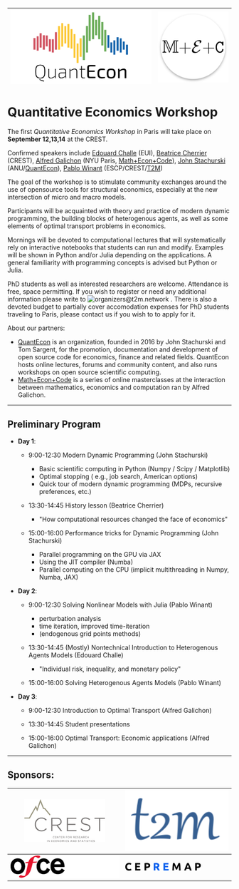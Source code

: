 | ![](qe-og-logo.png)      | ![](math_econ_code.png ) |
| ------------------------ | ------------------------ |

# Quantitative Economics Workshop

The first *Quantitative Economics Workshop* in Paris will take place on __September 12,13,14__ at the CREST.

Confirmed speakers include [Edouard Challe](https://sites.google.com/site/edouardchalle/) (EUI), [Beatrice Cherrier](https://beatricecherrier.wordpress.com/about/) (CREST), [Alfred Galichon](http://alfredgalichon.com/) (NYU Paris, [Math+Econ+Code](https://www.math-econ-code.org/)), [John Stachurski](https://johnstachurski.net/) (ANU/[QuantEcon](https://quantecon.org/)), [Pablo Winant](https://www.mosphere.fr) (ESCP/CREST/[T2M](https://www.t2m.network/))


The goal of the workshop is to stimulate community exchanges around the use of opensource tools for structural economics, especially at the new intersection of micro and macro models.

Participants will be acquainted with theory and practice of modern dynamic programming, the building blocks of heterogenous agents, as well as some elements of optimal transport problems in economics.

Mornings will be devoted to computational lectures that will systematically rely on interactive notebooks that students can run and modify. Examples will be shown in Python and/or Julia depending on the applications. A general familiarity with programming concepts is advised but Python or Julia. 


PhD students as well as interested researchers are welcome. Attendance is free, space permitting. If you wish to register or need any additional information please write to ![organizers@t2m.network](mailto:organizers@t2m.network) . There is also a devoted budget to partially cover accomodation expenses for PhD students traveling to Paris, please contact us if you wish to to apply for it.


About our partners:
- [QuantEcon](https://quantecon.org/) is an organization, founded in 2016 by John Stachurski and Tom Sargent, for the promotion, documentation and development of open source code for economics, finance and related fields.  QuantEcon hosts online lectures, forums and community content, and also runs workshops on open source scientific computing.
- [Math+Econ+Code](https://www.math-econ-code.org/) is a series of online masterclasses at the interaction between mathematics, economics and computation ran by Alfred Galichon. 

---

## Preliminary Program

- __Day 1__: 

    - 9:00-12:30  Modern Dynamic Programming (John Stachurski)
        - Basic scientific computing in Python (Numpy / Scipy / Matplotlib)
        - Optimal stopping (    e.g., job search, American options)
        - Quick tour of modern dynamic programming (MDPs, recursive preferences, etc.)

    - 13:30-14:45 History lesson (Beatrice Cherrier)
        - "How computational resources changed the face of economics"
    
    - 15:00-16:00  Performance tricks for Dynamic Programming (John Stachurski)
        - Parallel programming on the GPU via JAX
        - Using the JIT compiler (Numba)
        - Parallel computing on the CPU (implicit multithreading in Numpy, Numba, JAX)
    
- __Day 2__:

    - 9:00-12:30  Solving Nonlinear Models with Julia (Pablo Winant)
        - perturbation analysis
        - time iteration, improved time-iteration
        - (endogenous grid points methods)

    - 13:30-14:45 (Mostly) Nontechnical Introduction to Heterogenous Agents Models (Edouard Challe)
        - "Individual risk, inequality, and monetary policy" 

    - 15:00-16:00 Solving Heterogenous Agents Models (Pablo Winant)

- __Day 3__:    

    - 9:00-12:30 Introduction to Optimal Transport (Alfred Galichon)

    - 13:30-14:45 Student presentations  

    - 15:00-16:00 Optimal Transport: Economic applications (Alfred Galichon)


---

## Sponsors:

| ![](Logo-Crest-color.png)      | ![](t2m.png )            |
| ------------------------------ | ------------------------ |
|  ![](logo_ofce.png)            |  ![](logo_cepremap.svg)  |
